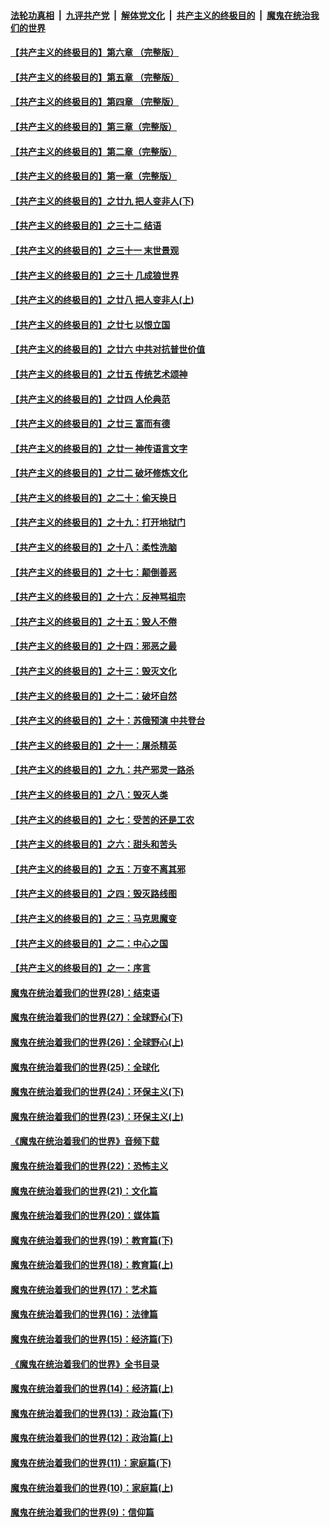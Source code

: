 ####  [法轮功真相](../../../../basic/blob/master/README.md?t=04271231) &nbsp;|&nbsp; [九评共产党](../../../../9ping.md/blob/master/README.md?t=04271231) &nbsp;|&nbsp; [解体党文化](../../../../jtdwh.md/blob/master/README.md?t=04271231)  &nbsp;|&nbsp; [共产主义的终极目的](../../../../gczydzjmd.md/blob/master/README.md?t=04271231) &nbsp;|&nbsp; [魔鬼在统治我们的世界](../../../../mgztzwmdsj.md/blob/master/README.md?t=04271231) 

#### [【共产主义的终极目的】第六章 （完整版）](../pages/nsc422/n11428913.md?t=04271231) 

#### [【共产主义的终极目的】第五章 （完整版）](../pages/nsc422/n11428912.md?t=04271231) 

#### [【共产主义的终极目的】第四章 （完整版）](../pages/nsc422/n11428907.md?t=04271231) 

#### [【共产主义的终极目的】第三章（完整版）](../pages/nsc422/n11428848.md?t=04271231) 

#### [【共产主义的终极目的】第二章（完整版）](../pages/nsc422/n11428831.md?t=04271231) 

#### [【共产主义的终极目的】第一章（完整版）](../pages/nsc422/n11417651.md?t=04271231) 

#### [【共产主义的终极目的】之廿九 把人变非人(下)](../pages/nsc422/n11344140.md?t=04271231) 

#### [【共产主义的终极目的】之三十二 结语](../pages/nsc422/n11360535.md?t=04271231) 

#### [【共产主义的终极目的】之三十一 末世景观](../pages/nsc422/n11351129.md?t=04271231) 

#### [【共产主义的终极目的】之三十 几成狼世界](../pages/nsc422/n11348280.md?t=04271231) 

#### [【共产主义的终极目的】之廿八 把人变非人(上)](../pages/nsc422/n11340492.md?t=04271231) 

#### [【共产主义的终极目的】之廿七 以恨立国](../pages/nsc422/n11336944.md?t=04271231) 

#### [【共产主义的终极目的】之廿六 中共对抗普世价值](../pages/nsc422/n11324785.md?t=04271231) 

#### [【共产主义的终极目的】之廿五 传统艺术颂神](../pages/nsc422/n11296396.md?t=04271231) 

#### [【共产主义的终极目的】之廿四 人伦典范](../pages/nsc422/n11296397.md?t=04271231) 

#### [【共产主义的终极目的】之廿三 富而有德](../pages/nsc422/n11283598.md?t=04271231) 

#### [【共产主义的终极目的】之廿一 神传语言文字](../pages/nsc422/n11263265.md?t=04271231) 

#### [【共产主义的终极目的】之廿二 破坏修炼文化](../pages/nsc422/n11245728.md?t=04271231) 

#### [【共产主义的终极目的】之二十：偷天换日](../pages/nsc422/n11238846.md?t=04271231) 

#### [【共产主义的终极目的】之十九：打开地狱门](../pages/nsc422/n11206376.md?t=04271231) 

#### [【共产主义的终极目的】之十八：柔性洗脑](../pages/nsc422/n11199994.md?t=04271231) 

#### [【共产主义的终极目的】之十七：颠倒善恶](../pages/nsc422/n11179782.md?t=04271231) 

#### [【共产主义的终极目的】之十六：反神骂祖宗](../pages/nsc422/n11166798.md?t=04271231) 

#### [【共产主义的终极目的】之十五：毁人不倦](../pages/nsc422/n11166792.md?t=04271231) 

#### [【共产主义的终极目的】之十四：邪恶之最](../pages/nsc422/n11150249.md?t=04271231) 

#### [【共产主义的终极目的】之十三：毁灭文化](../pages/nsc422/n11135227.md?t=04271231) 

#### [【共产主义的终极目的】之十二：破坏自然](../pages/nsc422/n11135214.md?t=04271231) 

#### [【共产主义的终极目的】之十：苏俄预演 中共登台](../pages/nsc422/n11118424.md?t=04271231) 

#### [【共产主义的终极目的】之十一：屠杀精英](../pages/nsc422/n11118442.md?t=04271231) 

#### [【共产主义的终极目的】之九：共产邪灵一路杀](../pages/nsc422/n11114139.md?t=04271231) 

#### [【共产主义的终极目的】之八：毁灭人类](../pages/nsc422/n11108503.md?t=04271231) 

#### [【共产主义的终极目的】之七：受苦的还是工农](../pages/nsc422/n11101809.md?t=04271231) 

#### [【共产主义的终极目的】之六：甜头和苦头](../pages/nsc422/n11096971.md?t=04271231) 

#### [【共产主义的终极目的】之五：万变不离其邪](../pages/nsc422/n11091285.md?t=04271231) 

#### [【共产主义的终极目的】之四：毁灭路线图](../pages/nsc422/n11086284.md?t=04271231) 

#### [【共产主义的终极目的】之三：马克思魔变](../pages/nsc422/n11061941.md?t=04271231) 

#### [【共产主义的终极目的】之二：中心之国](../pages/nsc422/n11047728.md?t=04271231) 

#### [【共产主义的终极目的】之一：序言](../pages/nsc422/n11086077.md?t=04271231) 

#### [魔鬼在统治着我们的世界(28)：结束语](../pages/nsc422/n10936246.md?t=04271231) 

#### [魔鬼在统治着我们的世界(27)：全球野心(下)](../pages/nsc422/n10928319.md?t=04271231) 

#### [魔鬼在统治着我们的世界(26)：全球野心(上)](../pages/nsc422/n10900318.md?t=04271231) 

#### [魔鬼在统治着我们的世界(25)：全球化](../pages/nsc422/n10788205.md?t=04271231) 

#### [魔鬼在统治着我们的世界(24)：环保主义(下)](../pages/nsc422/n10695307.md?t=04271231) 

#### [魔鬼在统治着我们的世界(23)：环保主义(上)](../pages/nsc422/n10688613.md?t=04271231) 

#### [《魔鬼在统治着我们的世界》音频下载](../pages/nsc422/n10635553.md?t=04271231) 

#### [魔鬼在统治着我们的世界(22)：恐怖主义](../pages/nsc422/n10614727.md?t=04271231) 

#### [魔鬼在统治着我们的世界(21)：文化篇](../pages/nsc422/n10597706.md?t=04271231) 

#### [魔鬼在统治着我们的世界(20)：媒体篇](../pages/nsc422/n10586579.md?t=04271231) 

#### [魔鬼在统治着我们的世界(19)：教育篇(下)](../pages/nsc422/n10564808.md?t=04271231) 

#### [魔鬼在统治着我们的世界(18)：教育篇(上)](../pages/nsc422/n10526970.md?t=04271231) 

#### [魔鬼在统治着我们的世界(17)：艺术篇](../pages/nsc422/n10499093.md?t=04271231) 

#### [魔鬼在统治着我们的世界(16)：法律篇](../pages/nsc422/n10485969.md?t=04271231) 

#### [魔鬼在统治着我们的世界(15)：经济篇(下)](../pages/nsc422/n10469975.md?t=04271231) 

#### [《魔鬼在统治着我们的世界》全书目录](../pages/nsc422/n10464261.md?t=04271231) 

#### [魔鬼在统治着我们的世界(14)：经济篇(上)](../pages/nsc422/n10457370.md?t=04271231) 

#### [魔鬼在统治着我们的世界(13)：政治篇(下)](../pages/nsc422/n10448270.md?t=04271231) 

#### [魔鬼在统治着我们的世界(12)：政治篇(上)](../pages/nsc422/n10444576.md?t=04271231) 

#### [魔鬼在统治着我们的世界(11)：家庭篇(下)](../pages/nsc422/n10440961.md?t=04271231) 

#### [魔鬼在统治着我们的世界(10)：家庭篇(上)](../pages/nsc422/n10435448.md?t=04271231) 

#### [魔鬼在统治着我们的世界(9)：信仰篇](../pages/nsc422/n10432159.md?t=04271231) 


